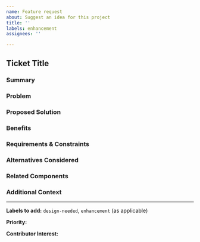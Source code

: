 ```yaml
---
name: Feature request
about: Suggest an idea for this project
title: ''
labels: enhancement
assignees: ''

---
```


## Ticket Title

### Summary
<!-- A concise explanation of the feature you are proposing. Why is it important? -->

### Problem
<!-- What specific problem or limitation does this feature address? Include real-world use cases if applicable. -->

### Proposed Solution
<!-- Describe how you imagine this feature working. Be as detailed as necessary to convey the implementation idea. -->

### Benefits
<!-- What advantages does this feature bring to the project or its users? -->

### Requirements & Constraints
<!-- Are there any requirements, dependencies, or limitations for this feature? (e.g. needs database support, real-time processing, etc.) -->

### Alternatives Considered
<!-- Have you considered any other approaches or alternatives? Why did you reject them? -->

### Related Components
<!-- Which parts of the system are affected? (e.g. simulation engine, frontend UI, APIs) -->

### Additional Context
<!-- Links, diagrams, mockups, or anything else that helps clarify the request -->

---

**Labels to add:**
`design-needed`, `enhancement` (as applicable)

**Priority:**  
<!-- Low / Medium / High -->

**Contributor Interest:**  
<!-- Are you planning to work on this feature yourself? -->
